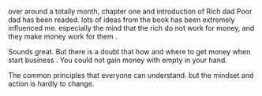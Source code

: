 over around a totally month, chapter one and introduction of Rich dad Poor dad has been readed. lots of ideas from the book has been extremely influenced me. especially the mind that the rich do not work for money, and they make money work for them .

Sounds great. But there is a doubt that how and where to get money when start business . You could not gain money with empty in your hand.

The common principles that everyone can understand. but the mindset and action is hardly to change.